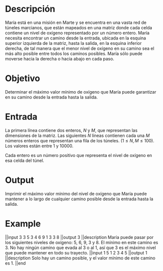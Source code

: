 # Descripción
María está en una misión en Marte y se encuentra en una vasta red de túneles marcianos, que están mapeados en una matriz donde cada celda contiene un nivel de oxígeno representado por un número entero. María necesita encontrar un camino desde la entrada, ubicada en la esquina superior izquierda de la matriz, hasta la salida, en la esquina inferior derecha, de tal manera que el menor nivel de oxígeno en su camino sea el más alto posible entre todos los caminos posibles. María sólo puede moverse hacia la derecha o hacia abajo en cada paso.

# Objetivo
Determinar el máximo valor mínimo de oxígeno que María puede garantizar en su camino desde la entrada hasta la salida.

# Entrada
La primera línea contiene dos enteros, $N$ y $M$, que representan las dimensiones de la matriz. Las siguientes $N$ líneas contienen cada una $M$ números enteros que representan una fila de los túneles. ($1 \leq N, M \leq 100$). Los valores están entre $1$ y $10000$.

Cada entero es un número positivo que representa el nivel de oxígeno en esa celda del túnel.

# Output
Imprimir el máximo valor mínimo del nivel de oxígeno que María puede mantener a lo largo de cualquier camino posible desde la entrada hasta la salida.

# Example
||input
3 3
5 3 4
6 9 1
3 3 8
||output
3
||description
María puede pasar por los siguientes niveles de oxígeno: 5, 6, 9, 3 y 8. El mínimo en este camino es 3. No hay ningún camino que evada al 3 o al 1, así que 3 es el máximo nivel que puede mantener en todo su trayecto.
||input
1 5
1 2 3 4 5
||output
1
||description
Solo hay un camino posible, y el valor mínimo de este camino es 1. 
||end
